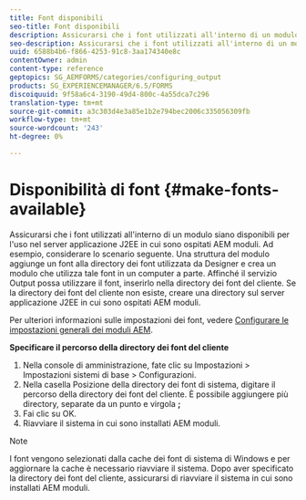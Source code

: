 ```yaml
---
title: Font disponibili
seo-title: Font disponibili
description: Assicurarsi che i font utilizzati all'interno di un modulo siano disponibili per l'uso nel server applicazione J2EE in cui sono ospitati AEM moduli.
seo-description: Assicurarsi che i font utilizzati all'interno di un modulo siano disponibili per l'uso nel server applicazione J2EE in cui sono ospitati AEM moduli.
uuid: 6588b4b6-f866-4253-91c8-3aa174340e8c
contentOwner: admin
content-type: reference
geptopics: SG_AEMFORMS/categories/configuring_output
products: SG_EXPERIENCEMANAGER/6.5/FORMS
discoiquuid: 9f58a6c4-3190-49d4-800c-4a55dca7c296
translation-type: tm+mt
source-git-commit: a3c303d4e3a85e1b2e794bec2006c335056309fb
workflow-type: tm+mt
source-wordcount: '243'
ht-degree: 0%

---
```



# Disponibilità di font {#make-fonts-available}

Assicurarsi che i font utilizzati all&#39;interno di un modulo siano disponibili per l&#39;uso nel server applicazione J2EE in cui sono ospitati AEM moduli. Ad esempio, considerare lo scenario seguente. Una struttura del modulo aggiunge un font alla directory dei font utilizzata da Designer e crea un modulo che utilizza tale font in un computer a parte. Affinché il servizio Output possa utilizzare il font, inserirlo nella directory dei font del cliente. Se la directory dei font del cliente non esiste, creare una directory sul server applicazione J2EE in cui sono ospitati AEM moduli.

Per ulteriori informazioni sulle impostazioni dei font, vedere [Configurare le impostazioni generali dei moduli AEM](/help/forms/using/admin-help/configure-general-aem-forms-settings.md#configure-general-aem-forms-settings).

**Specificare il percorso della directory dei font del cliente**

1. Nella console di amministrazione, fate clic su Impostazioni > Impostazioni sistemi di base > Configurazioni.
1. Nella casella Posizione della directory dei font di sistema, digitare il percorso della directory dei font del cliente. È possibile aggiungere più directory, separate da un punto e virgola **;**
1. Fai clic su OK.
1. Riavviare il sistema in cui sono installati AEM moduli.

>[!NOTE]
>
>I font vengono selezionati dalla cache dei font di sistema di Windows e per aggiornare la cache è necessario riavviare il sistema. Dopo aver specificato la directory dei font del cliente, assicurarsi di riavviare il sistema in cui sono installati AEM moduli.

